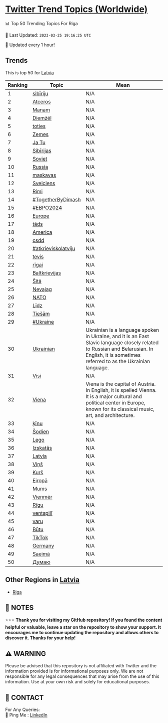 [Twitter Trend Topics (Worldwide)](https://github.com/ErcinDedeoglu/Twitter-Trend-Topics)
==========


📊 Top 50 Trending Topics For Riga

📆 Last Updated: `2023-03-25 19:16:25 UTC`

🔧 Updated every 1 hour!


## Trends

This is top 50 for [Latvia](</Latvia>)

| Ranking | Topic | Mean |
| ------- | ------------ | ------------ |
| 1 | [sibīriju](http://twitter.com/search?q=sib%c4%abriju) | N/A |
| 2 | [Atceros](http://twitter.com/search?q=Atceros) | N/A |
| 3 | [Manam](http://twitter.com/search?q=Manam) | N/A |
| 4 | [Diemžēl](http://twitter.com/search?q=Diem%c5%be%c4%93l) | N/A |
| 5 | [toties](http://twitter.com/search?q=toties) | N/A |
| 6 | [Zemes](http://twitter.com/search?q=Zemes) | N/A |
| 7 | [Ja Tu](http://twitter.com/search?q=Ja+Tu) | N/A |
| 8 | [Sibīrijas](http://twitter.com/search?q=Sib%c4%abrijas) | N/A |
| 9 | [Soviet](http://twitter.com/search?q=Soviet) | N/A |
| 10 | [Russia](http://twitter.com/search?q=Russia) | N/A |
| 11 | [maskavas](http://twitter.com/search?q=maskavas) | N/A |
| 12 | [Sveiciens](http://twitter.com/search?q=Sveiciens) | N/A |
| 13 | [Rimi](http://twitter.com/search?q=Rimi) | N/A |
| 14 | [#TogetherByDimash](http://twitter.com/search?q=%23TogetherByDimash) | N/A |
| 15 | [#ЕВРО2024](http://twitter.com/search?q=%23%d0%95%d0%92%d0%a0%d0%9e2024) | N/A |
| 16 | [Europe](http://twitter.com/search?q=Europe) | N/A |
| 17 | [tāds](http://twitter.com/search?q=t%c4%81ds) | N/A |
| 18 | [America](http://twitter.com/search?q=America) | N/A |
| 19 | [csdd](http://twitter.com/search?q=csdd) | N/A |
| 20 | [#atkrieviskolatviju](http://twitter.com/search?q=%23atkrieviskolatviju) | N/A |
| 21 | [tevis](http://twitter.com/search?q=tevis) | N/A |
| 22 | [rīgai](http://twitter.com/search?q=r%c4%abgai) | N/A |
| 23 | [Baltkrievijas](http://twitter.com/search?q=Baltkrievijas) | N/A |
| 24 | [Šitā](http://twitter.com/search?q=%c5%a0it%c4%81) | N/A |
| 25 | [Nevajag](http://twitter.com/search?q=Nevajag) | N/A |
| 26 | [NATO](http://twitter.com/search?q=NATO) | N/A |
| 27 | [Līdz](http://twitter.com/search?q=L%c4%abdz) | N/A |
| 28 | [Tiešām](http://twitter.com/search?q=Tie%c5%a1%c4%81m) | N/A |
| 29 | [#Ukraine](http://twitter.com/search?q=%23Ukraine) | N/A |
| 30 | [Ukrainian](http://twitter.com/search?q=Ukrainian) | Ukrainian is a language spoken in Ukraine, and it is an East Slavic language closely related to Russian and Belarusian. In English, it is sometimes referred to as the Ukrainian language. |
| 31 | [Visi](http://twitter.com/search?q=Visi) | N/A |
| 32 | [Viena](http://twitter.com/search?q=Viena) | Viena is the capital of Austria. In English, it is spelled Vienna. It is a major cultural and political center in Europe, known for its classical music, art, and architecture. |
| 33 | [ķīnu](http://twitter.com/search?q=%c4%b7%c4%abnu) | N/A |
| 34 | [Šodien](http://twitter.com/search?q=%c5%a0odien) | N/A |
| 35 | [Lego](http://twitter.com/search?q=Lego) | N/A |
| 36 | [Izskatās](http://twitter.com/search?q=Izskat%c4%81s) | N/A |
| 37 | [Latvia](http://twitter.com/search?q=Latvia) | N/A |
| 38 | [Viņš](http://twitter.com/search?q=Vi%c5%86%c5%a1) | N/A |
| 39 | [Kurš](http://twitter.com/search?q=Kur%c5%a1) | N/A |
| 40 | [Eiropā](http://twitter.com/search?q=Eirop%c4%81) | N/A |
| 41 | [Mums](http://twitter.com/search?q=Mums) | N/A |
| 42 | [Vienmēr](http://twitter.com/search?q=Vienm%c4%93r) | N/A |
| 43 | [Rīgu](http://twitter.com/search?q=R%c4%abgu) | N/A |
| 44 | [ventspilī](http://twitter.com/search?q=ventspil%c4%ab) | N/A |
| 45 | [varu](http://twitter.com/search?q=varu) | N/A |
| 46 | [Būtu](http://twitter.com/search?q=B%c5%abtu) | N/A |
| 47 | [TikTok](http://twitter.com/search?q=TikTok) | N/A |
| 48 | [Germany](http://twitter.com/search?q=Germany) | N/A |
| 49 | [Saeimā](http://twitter.com/search?q=Saeim%c4%81) | N/A |
| 50 | [Думаю](http://twitter.com/search?q=%d0%94%d1%83%d0%bc%d0%b0%d1%8e) | N/A |



## Other Regions in [Latvia](</Latvia>)

* [Riga](</Latvia/Riga.md>)



## 📝 NOTES

⭐⭐⭐ **Thank you for visiting my GitHub repository! If you found the content helpful or valuable, leave a star on the repository to show your support. It encourages me to continue updating the repository and allows others to discover it. Thanks for your help!**


## ⚠️ WARNING

Please be advised that this repository is not affiliated with Twitter and the information provided is for informational purposes only. We are not responsible for any legal consequences that may arise from the use of this information. Use at your own risk and solely for educational purposes.


## 📨 CONTACT

 For Any Queries:  
            🏓 Ping Me : [LinkedIn](https://www.linkedin.com/in/ercindedeoglu/)
